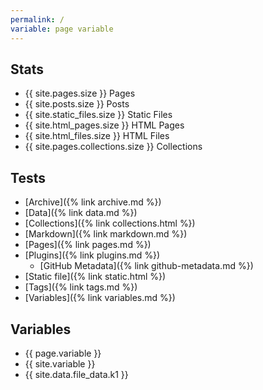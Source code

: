 ```yaml
---
permalink: /
variable: page variable
---
```


## Stats

* {{ site.pages.size }} Pages
* {{ site.posts.size }} Posts
* {{ site.static_files.size }} Static Files
* {{ site.html_pages.size }} HTML Pages
* {{ site.html_files.size }} HTML Files
* {{ site.pages.collections.size }} Collections

## Tests

* [Archive]({% link archive.md %})
* [Data]({% link data.md %})
* [Collections]({% link collections.html %})
* [Markdown]({% link markdown.md %})
* [Pages]({% link pages.md %})
* [Plugins]({% link plugins.md %})
  * [GitHub Metadata]({% link github-metadata.md %})
* [Static file]({% link static.html %})
* [Tags]({% link tags.md %})
* [Variables]({% link variables.md %})

## Variables

* {{ page.variable }}
* {{ site.variable }}
* {{ site.data.file_data.k1 }}
